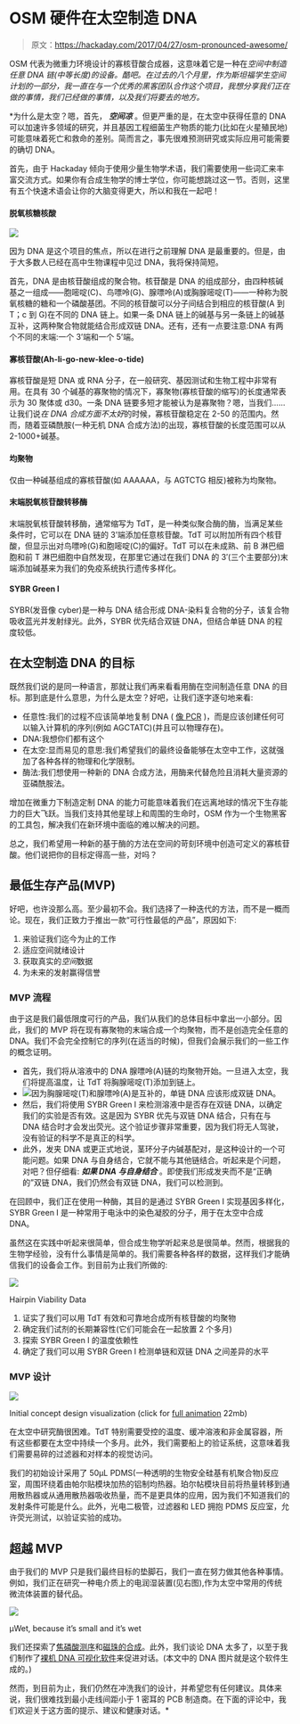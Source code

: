 # OSM 硬件在太空制造 DNA

> 原文：<https://hackaday.com/2017/04/27/osm-pronounced-awesome/>

OSM 代表为微重力环境设计的寡核苷酸合成器，这意味着它是一种在*空间中制造任意 DNA 链(中等长度)的设备。酷吧。在过去的八个月里，作为斯坦福学生空间计划的一部分，我一直在与一个优秀的黑客团队合作这个项目，我想分享我们正在做的事情，我们已经做的事情，以及我们将要去的地方。*

 *为什么是太空？嗯，首先， ***空间凉*** 。但更严重的是，在太空中获得任意的 DNA 可以加速许多领域的研究，并且基因工程细菌生产物质的能力(比如在火星殖民地)可能意味着死亡和救命的差别。简而言之，事先很难预测研究或实际应用可能需要的确切 DNA。

首先，由于 Hackaday 倾向于使用少量生物学术语，我们需要使用一些词汇来丰富交流方式。如果你有合成生物学的博士学位，你可能想跳过这一节。否则，这里有五个快速术语会让你的大脑变得更大，所以和我在一起吧！

#### 脱氧核糖核酸

![](img/a5f9430cfbab8c36bfb99acb477baaca.png)

因为 DNA 是这个项目的焦点，所以在进行之前理解 DNA 是最重要的。但是，由于大多数人已经在高中生物课程中见过 DNA，我将保持简短。

首先，DNA 是由核苷酸组成的聚合物。核苷酸是 DNA 的组成部分，由四种核碱基之一组成——胞嘧啶(C)、鸟嘌呤(G)、腺嘌呤(A)或胸腺嘧啶(T)——一种称为脱氧核糖的糖和一个磷酸基团。不同的核苷酸可以分子间结合到相应的核苷酸(A 到 T；c 到 G)在不同的 DNA 链上。如果一条 DNA 链上的碱基与另一条链上的碱基互补，这两种聚合物就能结合形成双链 DNA。还有，还有一点要注意:DNA 有两个不同的末端:一个 3’端和一个 5’端。

#### 寡核苷酸(Ah-li-go-new-klee-o-tide)

寡核苷酸是短 DNA 或 RNA 分子，在一般研究、基因测试和生物工程中非常有用。在具有 30 个碱基的寡聚物的情况下，寡聚物(寡核苷酸的缩写)的长度通常表示为 30 聚体或 d30。一条 DNA 链要多短才能被认为是寡聚物？嗯，当我们……让我们说*在 DNA 合成方面不太好*的时候，寡核苷酸稳定在 2-50 的范围内。然而，随着亚磷酰胺(一种无机 DNA 合成方法)的出现，寡核苷酸的长度范围可以从 2-1000+碱基。

#### 均聚物

仅由一种碱基组成的寡核苷酸(如 AAAAAA，与 AGTCTG 相反)被称为均聚物。

#### 末端脱氧核苷酸转移酶

末端脱氧核苷酸转移酶，通常缩写为 TdT，是一种类似聚合酶的酶，当满足某些条件时，它可以在 DNA 链的 3’端添加任意核苷酸。TdT 可以附加所有四个核苷酸，但显示出对鸟嘌呤(G)和胞嘧啶(C)的偏好。TdT 可以在未成熟、前 B 淋巴细胞和前 T 淋巴细胞中自然发现，在那里它通过在我们 DNA 的 3′(三个主要部分)末端添加碱基来为我们的免疫系统执行遗传多样化。

#### SYBR Green I

SYBR(发音像 cyber)是一种与 DNA 结合形成 DNA-染料复合物的分子，该复合物吸收蓝光并发射绿光。此外，SYBR 优先结合双链 DNA，但结合单链 DNA 的程度较低。

## 在太空制造 DNA 的目标

既然我们说的是同一种语言，那就让我们再来看看用酶在空间制造任意 DNA 的目标。那到底是什么意思，为什么是太空？好吧，让我们逐字逐句地来看:

*   任意性:我们的过程不应该简单地复制 DNA ( [像 PCR](https://hackaday.com/2016/03/22/enzymes-from-the-deep-the-polymerase/) )，而是应该创建任何可以输入计算机的序列(例如 AGCTATC)(并且可以物理存在)。
*   DNA:我想你们都有这个
*   在太空:显而易见的意思:我们希望我们的最终设备能够在太空中工作，这就强加了各种各样的物理和化学限制。
*   酶法:我们想使用一种新的 DNA 合成方法，用酶来代替危险且消耗大量资源的亚磷酰胺法。

增加在微重力下制造定制 DNA 的能力可能意味着我们在远离地球的情况下生存能力的巨大飞跃。当我们支持其他星球上和周围的生命时，OSM 作为一个生物黑客的工具包，解决我们在新环境中面临的难以解决的问题。

总之，我们希望用一种新的基于酶的方法在空间的苛刻环境中创造可定义的寡核苷酸。他们说把你的目标定得高一些，对吗？

## 最低生存产品(MVP)

好吧，也许没那么高。至少最初不会。我们选择了一种迭代的方法，而不是一概而论。现在，我们正致力于推出一款“可行性最低的产品”，原因如下:

1.  来验证我们迄今为止的工作
2.  适应空间就绪设计
3.  获取真实的*空间*数据
4.  为未来的发射赢得信誉

### MVP 流程

由于这是我们最低限度可行的产品，我们从我们的总体目标中拿出一小部分。因此，我们的 MVP 将在现有寡聚物的末端合成一个均聚物，而不是创造完全任意的 DNA。我们不会完全控制它的序列(在适当的时候)，但我们会展示我们的一些工作的概念证明。

*   首先，我们将从溶液中的 DNA 腺嘌呤(A)链的均聚物开始。一旦进入太空，我们将提高温度，让 TdT 将胸腺嘧啶(T)添加到链上。
*   ![](img/40a6b5e400b43b92807f29dafb327c46.png)因为胸腺嘧啶(T)和腺嘌呤(A)是互补的，单链 DNA 应该形成双链 DNA。
*   然后，我们将使用 SYBR Green I 来检测溶液中是否存在双链 DNA，以确定我们的实验是否有效。这是因为 SYBR 优先与双链 DNA 结合，只有在与 DNA 结合时才会发出荧光。这个验证步骤非常重要，因为我们将无人驾驶，没有验证的科学不是真正的科学。
*   此外，发夹 DNA 或更正式地说，茎环分子内碱基配对，是这种设计的一个可能问题。如果 DNA 与自身结合，它就不能与其他链结合。听起来是个问题，对吧？但仔细看: ***如果 DNA 与自身结合*** 。即使我们形成发夹而不是“正确的”双链 DNA，我们仍然会有双链 DNA，我们可以检测到。

在回顾中，我们正在使用一种酶，其目的是通过 SYBR Green I 实现基因多样化，SYBR Green I 是一种常用于电泳中的染色凝胶的分子，用于在太空中合成 DNA。

虽然这在实践中听起来很简单，但合成生物学听起来总是很简单。然而，根据我的生物学经验，没有什么事情是简单的。我们需要各种各样的数据，这样我们才能确信我们的设备会工作。到目前为止我们所做的:

[![](img/78c905574a703838f5824f6d6d88b8ae.png)](https://hackaday.com/wp-content/uploads/2017/04/hairpin-graph.png)

Hairpin Viability Data

1.  证实了我们可以用 TdT 有效和可靠地合成所有核苷酸的均聚物
2.  确定我们试剂的长期兼容性(它们可能会在一起放置 2 个多月)
3.  探索 SYBR Green I 的温度依赖性
4.  确定了我们可以用 SYBR Green I 检测单链和双链 DNA 之间差异的水平

### MVP 设计

[![](img/113d7ca07af2fb2ad038d976487a3f6d.png)](https://hackaday.com/wp-content/uploads/2017/04/ezgif-com-optimize-1.gif)

Initial concept design visualization (click for [full animation](https://hackaday.com/wp-content/uploads/2017/04/ezgif-com-optimize-1.gif) 22mb)

在太空中研究酶很困难。TdT 特别需要受控的温度、缓冲溶液和非金属容器，所有这些都要在太空中持续一个多月。此外，我们需要船上的验证系统，这意味着我们需要易碎的过滤器和对样本的视觉访问。

我们的初始设计采用了 50μL PDMS(一种透明的生物安全硅基有机聚合物)反应室，周围环绕着由帕尔贴模块加热的铝制均热器。珀尔帖模块目前将热量转移到通用散热器或从通用散热器吸收热量，而不是更具体的应用，因为我们不知道我们的发射条件可能是什么。此外，光电二极管，过滤器和 LED 拥抱 PDMS 反应室，允许荧光测试，以验证实验的成功。

## 超越 MVP

由于我们的 MVP 只是我们最终目标的垫脚石，我们一直在努力做其他各种事情。例如，我们正在研究一种电介质上的电润湿装置(见右图),作为太空中常用的传统微流体装置的替代品。

![](img/1c4bcb2006bd94c8d7d9058c89d43895.png)

μWet, because it’s small and it’s wet

我们还探索了[焦磷酸测序](https://en.wikipedia.org/wiki/Pyrosequencing)和[磁珠的合成](https://www.google.com/patents/US6133436)。此外，我们谈论 DNA 太多了，以至于我们制作了[裸机 DNA 可视化软件](https://github.com/biosafetylvl5/DNA-Visualizer)来促进对话。(本文中的 DNA 图片就是这个软件生成的。)

然而，到目前为止，我们仍然在冲洗我们的设计，并希望您有任何建议。具体来说，我们很难找到最小走线间距小于 1 密耳的 PCB 制造商。在下面的评论中，我们欢迎关于这方面的提示、建议和健康对话。*